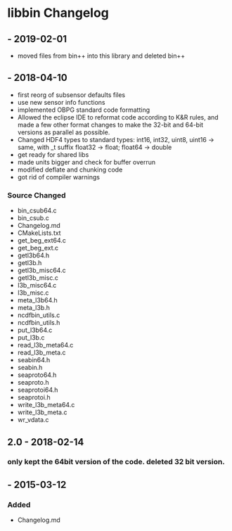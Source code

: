 
# libbin Changelog

## <VERSION> - 2019-02-01

 - moved files from bin++ into this library and deleted bin++


## <VERSION> - 2018-04-10

 - first reorg of subsensor defaults files
 - use new sensor info functions
 - implemented OBPG standard code formatting
 - Allowed the eclipse IDE to reformat code according to K&R rules, and made a few other format changes to make the 32-bit and 64-bit versions as parallel as possible.
 - Changed HDF4 types to standard types:     int16, int32, uint8, uint16 -> same, with _t suffix     float32 -> float; float64 -> double
 - get ready for shared libs
 - made units bigger and check for buffer overrun
 - modified deflate and chunking code
 - got rid of compiler warnings

### Source Changed
  * bin_csub64.c
  * bin_csub.c
  * Changelog.md
  * CMakeLists.txt
  * get_beg_ext64.c
  * get_beg_ext.c
  * getl3b64.h
  * getl3b.h
  * getl3b_misc64.c
  * getl3b_misc.c
  * l3b_misc64.c
  * l3b_misc.c
  * meta_l3b64.h
  * meta_l3b.h
  * ncdfbin_utils.c
  * ncdfbin_utils.h
  * put_l3b64.c
  * put_l3b.c
  * read_l3b_meta64.c
  * read_l3b_meta.c
  * seabin64.h
  * seabin.h
  * seaproto64.h
  * seaproto.h
  * seaprotoi64.h
  * seaprotoi.h
  * write_l3b_meta64.c
  * write_l3b_meta.c
  * wr_vdata.c

## 2.0 - 2018-02-14
### only kept the 64bit version of the code. deleted 32 bit version.

## <VERSION> - 2015-03-12
### Added
  * Changelog.md
